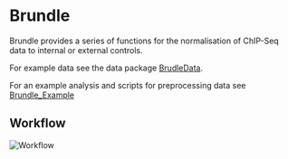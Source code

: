 # Brundle

Brundle provides a series of functions for the normalisation of ChIP-Seq data
to internal or external controls.

For example data see the data package [BrudleData](https://github.com/andrewholding/BrundleData).

For an example analysis and scripts for preprocessing data see [Brundle_Example](https://github.com/andrewholding/Brundle_Example)

## Workflow

![Workflow](https://github.com/andrewholding/Brundle_Example/raw/master/images/brundle_workflow.png)
